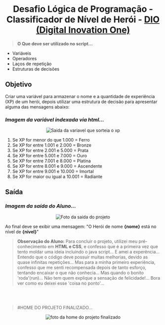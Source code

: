 <div align="right"><img src="./assets/prints/icon_dio_single.png" alt=""></div>
<h1 align="center">Desafio Lógica de Programação - Classificador de Nível de Herói - <a href="https://dio.me/"> DIO (Digital Inovation One)</a></h1>

> **O Que deve ser utilizado no script...**



- Variáveis
- Operadores
- Laços de repetição
- Estruturas de decisões

## Objetivo

Criar uma variável para armazenar o nome e a quantidade de experiência (XP) de um herói, depois utilizar uma estrutura de decisão para apresentar alguma das mensagens abaixo:

### _Imagem da variável indexada via html..._
<div align="center">
     <img src="./prints-do-projeto/var_xp.png" alt="Saida da variavel que sorteia o xp">
</div>

1. Se XP for menor do que 1.000      = Ferro
2. Se XP for entre 1.001 e 2.000     = Bronze
3. Se XP for entre 2.001 e 5.000     = Prata
4. Se XP for entre 5.001 e 7.000     = Ouro
5. Se XP for entre 7.001 e 8.000     = Platina
6. Se XP for entre 8.001 e 9.000     = Ascendente
7. Se XP for entre 9.001 e 10.000    = Imortal
8. Se XP for maior ou igual a 10.001 = Radiante

## Saída

### _Imagem da saída do Aluno..._
<div align="center">
     <img src="./prints-do-projeto/Objetivo_gamer.png" alt="Foto da saida do projeto">
</div>


Ao final deve se exibir uma mensagem:
"O Herói de nome **{nome}** está no nível de **{nivel}**"

>**Observação do Aluno:**
Para concluir o projeto, utilizei meu pré-conhecimento em **HTML e CSS**, e confesso que é a primeira vez que tento moldar uma ideia incluindo o java script... E amei a experência... Entendo que o código deve possuir muitas melhorias, devido as quase infinitas repetições... Mas para a minha primeiro experiência, confesso que me senti recompensada depois de tanto esforço, tentando encaixar o que não conhecia... Mas quando o bonito 'roda'(run)... Não tem quem explique a sensação de felicidade!... 
Bora ver como eu deixei esse 'coisa no ponto'... 

<br><br>

> #HOME DO PROJETO FINALIZADO...
<div align="center">
     <img src="./prints-do-projeto/desafio_finalizado.jpeg" alt="foto da home do projeto finalizado">
</div>